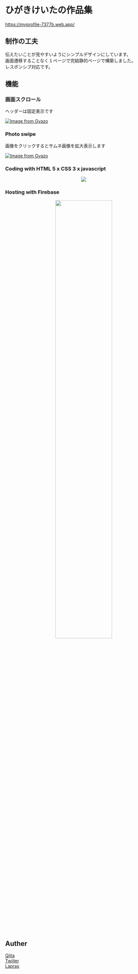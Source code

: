 # ひがきけいたの作品集
https://myprofile-7377b.web.app/

## 制作の工夫
伝えたいことが見やすいようにシンプルデザインにしています。<br>
画面遷移することなく１ページで完結静的ページで構築しました。<br>
レスポンシブ対応です。

## 機能
### 画面スクロール
ヘッダーは固定表示です

[![Image from Gyazo](https://i.gyazo.com/486daa77f8aeba3b2a31bdc53980ee8e.gif)](https://gyazo.com/486daa77f8aeba3b2a31bdc53980ee8e)

### Photo swipe

画像をクリックするとサムネ画像を拡大表示します

[![Image from Gyazo](https://i.gyazo.com/4aded091e1885297a649294b0c19645e.gif)](https://gyazo.com/4aded091e1885297a649294b0c19645e)



### Coding with HTML 5 x CSS 3 x javascript
<p align ="center">

<img src="https://user-images.githubusercontent.com/41051390/79429376-6326d280-8002-11ea-9927-ca3aad57497b.png">



</p>


### Hosting with Firebase
<p align ="center">

<img src="https://user-images.githubusercontent.com/41051390/79428555-476efc80-8001-11ea-9a16-73b649bd3b45.png" height=60% width=60% >

## Auther

[Qiita](https://qiita.com/keitah)<br>
[Twiiter](https://twitter.com/keitah0322)<br>
[Lapras](https://lapras.com/person)
